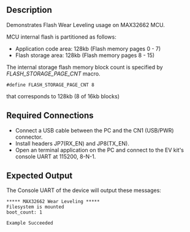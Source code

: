 ## Description

Demonstrates Flash Wear Leveling usage on MAX32662 MCU.

MCU internal flash is partitioned as follows:
 -  Application code area: 128kb (Flash memory pages 0 - 7)
 -  Flash storage area: 128kb (Flash memory pages 8 - 15)
 
The internal storage flash memory block count is specified by *FLASH_STORAGE_PAGE_CNT* macro.
 
 ```
 #define FLASH_STORAGE_PAGE_CNT 8
 ```
 
 that corresponds to 128kb (8 of 16kb blocks) 

## Required Connections
-   Connect a USB cable between the PC and the CN1 (USB/PWR) connector.
-   Install headers JP7(RX\_EN) and JP8(TX\_EN).
-   Open an terminal application on the PC and connect to the EV kit's console UART at 115200, 8-N-1.

## Expected Output

The Console UART of the device will output these messages:

```
***** MAX32662 Wear Leveling *****
Filesystem is mounted
boot_count: 1

Example Succeeded
```

